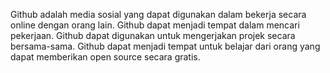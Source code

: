 Github adalah media sosial yang dapat digunakan dalam bekerja secara online dengan orang lain.
Github dapat menjadi tempat dalam mencari pekerjaan.
Github dapat digunakan untuk mengerjakan projek secara bersama-sama.
Github dapat menjadi tempat untuk belajar dari orang yang dapat memberikan open source secara gratis.

